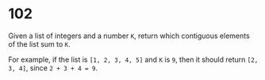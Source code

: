 [_metadata_:number]:-      "102"
[_metadata_:difficulty]:-  "Medium"
[_metadata_:asker]:-       "Lyft"

# 102

Given a list of integers and a number `K`, return which contiguous elements of the list sum to `K`.

For example, if the list is `[1, 2, 3, 4, 5]` and `K` is `9`, then it should return `[2, 3, 4]`, since `2 + 3 + 4 = 9`.
